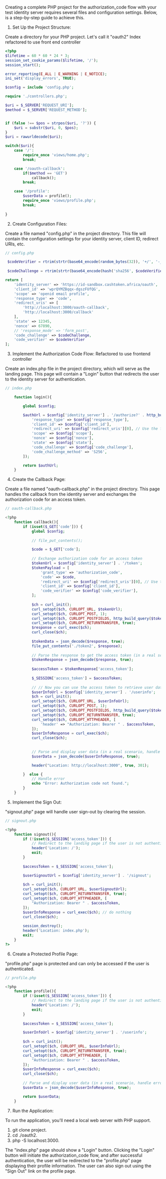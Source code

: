 Creating a complete PHP project for the authorization_code flow with your test identity server requires several files and configuration settings. Below, is a step-by-step guide to achieve this.

1. Set Up the Project Structure:

Create a directory for your PHP project. Let's call it "oauth2"
Index refactored to use front end controller
```php
<?php
$lifetime = 60 * 60 * 24 * 3;
session_set_cookie_params($lifetime, '/');
session_start();

error_reporting(E_ALL | E_WARNING | E_NOTICE);
ini_set('display_errors', TRUE);

$config = include 'config.php';

require './controllers.php';

$uri = $_SERVER['REQUEST_URI'];
$method = $_SERVER['REQUEST_METHOD'];


if (false !== $pos = strpos($uri, '?')) {
    $uri = substr($uri, 0, $pos);
}
$uri = rawurldecode($uri);

switch($uri){
    case '/':
        require_once 'views/home.php';
        break;

    case '/oauth-callback':
        if($method == 'GET')
            callback();
        break;

    case '/profile':
        $userData = profile();
        require_once 'views/profile.php';
        break;    
        
}

```

2. Create Configuration Files:

Create a file named "config.php" in the project directory. This file will contain the configuration settings for your identity server, client ID, redirect URIs, etc.

```php
// config.php

 $codeVerifier = rtrim(strtr(base64_encode(random_bytes(32)), '+/', '-_'), '=');
            
 $codeChallenge = rtrim(strtr(base64_encode(hash('sha256', $codeVerifier, true)), '+/', '-_'), '=');

return [
    'identity_server' => 'https://id-sandbox.cashtoken.africa/oauth',
    'client_id' => 'wprQYMZBqqx-dgszFUfQG',
    'scope' => 'openid email profile',
    'response_type' => 'code',
    'redirect_uris' => [
        'http://localhost:3000/oauth-callback',
        'http://localhost:3000/callback'
    ],
    'state' => 12345,
    'nonce' => 67890,
    // 'response_mode' => 'form_post',
    'code_challenge' => $codeChallenge,
    'code_verifier' => $codeVerifier
];
```

3. Implement the Authorization Code Flow:
Refactored to use frontend controller

Create an index.php file in the project directory, which will serve as the landing page. This page will contain a "Login" button that redirects the user to the identity server for authentication.

```php
// index.php

    function login(){

        global $config;

        $authUrl = $config['identity_server'] . '/authorize?' . http_build_query([
            'response_type' => $config['response_type'],
            'client_id' => $config['client_id'],
            'redirect_uri' => $config['redirect_uris'][0], // Use the first redirect URI for simplicity
            'scope' => $config['scope'],
            'nonce' => $config['nonce'],
            'state' => $config['state'],
            'code_challenge' => $config['code_challenge'],
            'code_challenge_method' => 'S256',
        ]);

        return $authUrl;
    }
```

4. Create the Callback Page:

Create a file named "oauth-callback.php" in the project directory. This page handles the callback from the identity server and exchanges the authorization code for an access token.

```php
// oauth-callback.php

<?php
    function callback(){
        if (isset($_GET['code'])) {
            global $config;
            
            // file_put_contents();

            $code = $_GET['code'];
        
            // Exchange authorization code for an access token
            $tokenUrl = $config['identity_server'] . '/token';
            $tokenPayload = [
                'grant_type' => 'authorization_code',
                'code' => $code,
                'redirect_uri' => $config['redirect_uris'][0], // Use the first redirect URI for simplicity
                'client_id' => $config['client_id'],
                'code_verifier' => $config['code_verifier'],
            ];
        
            $ch = curl_init();
            curl_setopt($ch, CURLOPT_URL, $tokenUrl);
            curl_setopt($ch, CURLOPT_POST, 1);
            curl_setopt($ch, CURLOPT_POSTFIELDS, http_build_query($tokenPayload));
            curl_setopt($ch, CURLOPT_RETURNTRANSFER, true);
            $response = curl_exec($ch);
            curl_close($ch);
        
            $tokenData = json_decode($response, true);
            file_put_contents('./token2', $response);
        
            // Parse the response to get the access token (in a real scenario, handle errors)
            $tokenResponse = json_decode($response, true);
            
            $accessToken = $tokenResponse['access_token'];
            
            $_SESSION['access_token'] = $accessToken;
        
            // // Now you can use the access token to retrieve user data from the identity server
            $userInfoUrl = $config['identity_server'] . '/userinfo';
            $ch = curl_init();
            curl_setopt($ch, CURLOPT_URL, $userInfoUrl);
            curl_setopt($ch, CURLOPT_POST, 1);
            curl_setopt($ch, CURLOPT_POSTFIELDS, http_build_query($tokenPayload));
            curl_setopt($ch, CURLOPT_RETURNTRANSFER, true);
            curl_setopt($ch, CURLOPT_HTTPHEADER, [
                'header' => "Authorization: Bearer " . $accessToken,
            ]);
            $userInfoResponse = curl_exec($ch);
            curl_close($ch);
           
        
            // Parse and display user data (in a real scenario, handle errors)
            $userData = json_decode($userInfoResponse, true);

            header("Location: http://localhost:3000", true, 301);

        }  else {
            // Handle error
            echo "Error: Authorization code not found.";
        }
    }
```

5. Implement the Sign Out:

"signout.php" page will handle user sign-out by clearing the session.

```php
// signout.php

<?php
    function signout(){
        if (!isset($_SESSION['access_token'])) {
            // Redirect to the landing page if the user is not authenticated
            header('Location: /');
            exit;
        }
        
        $accessToken = $_SESSION['access_token'];

        $userSignoutUrl = $config['identity_server'] . '/signout';
        
        $ch = curl_init();
        curl_setopt($ch, CURLOPT_URL, $userSignoutUrl);
        curl_setopt($ch, CURLOPT_RETURNTRANSFER, true);
        curl_setopt($ch, CURLOPT_HTTPHEADER, [
            "Authorization: Bearer " . $accessToken,
        ]);
        $userInfoResponse = curl_exec($ch); // do nothing
        curl_close($ch);
    
        session_destroy();
        header('Location: index.php');
        exit;
    }
?>
```

6. Create a Protected Profile Page:

"profile.php" page is protected and can only be accessed if the user is authenticated.

```php
// profile.php

<?php
    function profile(){
        if (!isset($_SESSION['access_token'])) {
            // Redirect to the landing page if the user is not authenticated
            header('Location: /');
            exit;
        }
        
        $accessToken = $_SESSION['access_token'];

        $userInfoUrl = $config['identity_server'] . '/userinfo';
        
        $ch = curl_init();
        curl_setopt($ch, CURLOPT_URL, $userInfoUrl);
        curl_setopt($ch, CURLOPT_RETURNTRANSFER, true);
        curl_setopt($ch, CURLOPT_HTTPHEADER, [
            "Authorization: Bearer " . $accessToken,
        ]);
        $userInfoResponse = curl_exec($ch);
        curl_close($ch);
        
        // Parse and display user data (in a real scenario, handle errors)
        $userData = json_decode($userInfoResponse, true);

        return $userData;
    }
```

7. Run the Application:

To run the application, you'll need a local web server with PHP support. 

1. git clone project.
2. cd ./oauth2.
3. php -S localhost:3000.

The "index.php" page should show a "Login" button. Clicking the "Login" button will initiate the authorization_code flow, and after successful authentication, the user will be redirected to the "profile.php" page displaying their profile information. The user can also sign out using the "Sign Out" link on the profile page.
